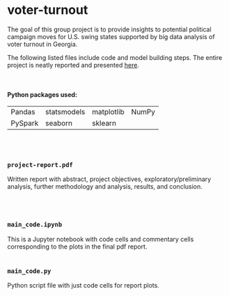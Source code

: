 # voter-turnout
The goal of this group project is to provide insights to potential political campaign moves for U.S. swing states supported by big data analysis of voter turnout in Georgia.


The following listed files include code and model building steps. The entire project is neatly reported and presented [here](https://liang-sarah.github.io/voter-turnout/project-report.pdf).

<br />

#### Python packages used:
<table border = "0">
  <tr>
    <td>Pandas</td> <td>statsmodels</td> <td>matplotlib</td> <td>NumPy</td>
  </tr>
  <tr>
     <td>PySpark</td> <td>seaborn</td> <td>sklearn</td>
  </tr>
</table>
<br />
<br />

### `project-report.pdf`
Written report with abstract, project objectives, exploratory/preliminary analysis, further methodology and analysis, results, and conclusion.

<br />
<br />

### `main_code.ipynb`
This is a Jupyter notebook with code cells and commentary cells corresponding to the plots in the final pdf report.
<br />
<br />
### `main_code.py`
Python script file with just code cells for report plots.
